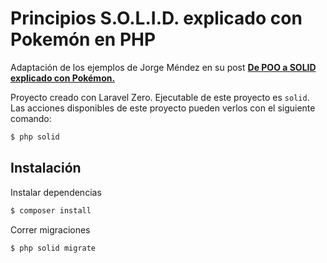 # Principios S.O.L.I.D. explicado con Pokemón en PHP

Adaptación de los ejemplos de Jorge Méndez en su post [**De POO a SOLID explicado con
Pokémon.**](https://dev.to/konami12/de-poo-a-solid-explicado-con-pokemon-2bn5)

Proyecto creado con Laravel Zero. Ejecutable de este proyecto es `solid`. Las acciones disponibles de este proyecto
pueden verlos con el siguiente comando:

```bash
$ php solid
```

## Instalación

Instalar dependencias

```bash   
$ composer install
```

Correr migraciones

```bash
$ php solid migrate   
```
